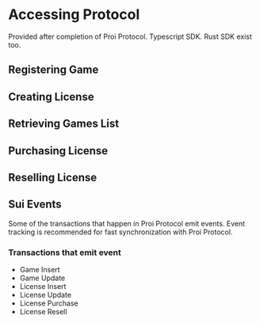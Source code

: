 # Accessing Protocol
Provided after completion of Proi Protocol.
Typescript SDK. Rust SDK exist too.

## Registering Game

## Creating License

## Retrieving Games List

## Purchasing License

## Reselling License

## Sui Events
Some of the transactions that happen in Proi Protocol emit events. Event tracking is recommended for fast synchronization with Proi Protocol.
### Transactions that emit event
- Game Insert
- Game Update
- License Insert
- License Update
- License Purchase
- License Resell